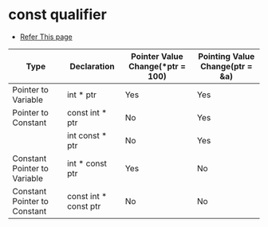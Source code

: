 # const qualifier

*  <a href="https://www.geeksforgeeks.org/const-qualifier-in-c/?ref=lbp">Refer This page</a> 


| Type                              | Declaration          | Pointer Value Change(*ptr = 100) | Pointing Value Change(ptr  = &a) |
|-----------------------------------|----------------------|----------------------|-----------------------|
| Pointer to Variable               | int * ptr            | Yes                  | Yes                   |
| Pointer to Constant               | const int * ptr      | No                   | Yes                   |
|                                   | int const * ptr      | No                   | Yes                   |
| Constant Pointer to Variable      | int * const ptr      | Yes                  | No                    |
| Constant Pointer to Constant      | const int * const ptr| No                   | No                    |
